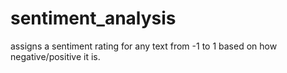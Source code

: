 # sentiment_analysis
 assigns a sentiment rating for any text from -1 to 1 based on how negative/positive it is.
